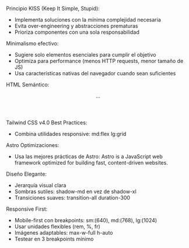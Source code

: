 Principio KISS (Keep It Simple, Stupid):

- Implementa soluciones con la mínima complejidad necesaria
- Evita over-engineering y abstracciones prematuras
- Prioriza componentes con una sola responsabilidad

Minimalismo efectivo:

- Sugiere solo elementos esenciales para cumplir el objetivo
- Optimiza para performance (menos HTTP requests, menor tamaño de JS)
- Usa características nativas del navegador cuando sean suficientes

HTML Semántico:

<!-- Mal -->
<div class="header"></div>

<!-- Bien -->
<header class="...">
  <nav class="...">...</nav>
</header>

Tailwind CSS v4.0 Best Practices:

- Combina utilidades responsive: md:flex lg:grid

Astro Optimizaciones:

- Usa las mejores prácticas de Astro: Astro is a JavaScript web framework optimized for building fast, content-driven websites.

Diseño Elegante:

- Jerarquía visual clara
- Sombras sutiles: shadow-md en vez de shadow-xl
- Transiciones suaves: transition-all duration-300

Responsive First:

- Mobile-first con breakpoints: sm:(640), md:(768), lg:(1024)
- Usar unidades flexibles (rem, %, fr)
- Imágenes adaptables: max-w-full h-auto
- Testear en 3 breakpoints mínimo
